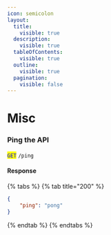 ```yaml
---
icon: semicolon
layout:
  title:
    visible: true
  description:
    visible: true
  tableOfContents:
    visible: true
  outline:
    visible: true
  pagination:
    visible: false
---
```


# Misc

### Ping the API

<mark style="color:blue;">`GET`</mark> `/ping`

#### Response

{% tabs %}
{% tab title="200" %}
```json
{
    "ping": "pong"
}
```
{% endtab %}
{% endtabs %}
